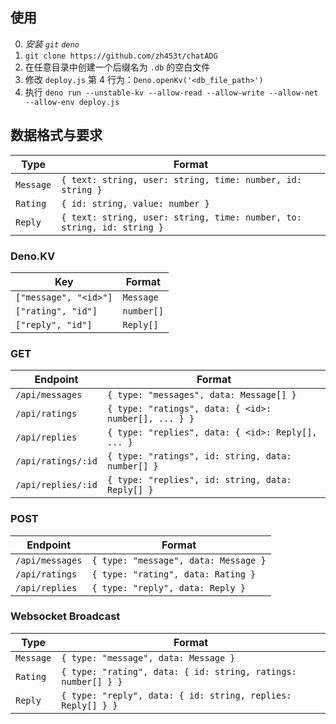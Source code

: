 ## 使用
0. *安装 `git` `deno`*
1. `git clone https://github.com/zh453t/chatADG`
2. 在任意目录中创建一个后缀名为 `.db` 的空白文件
3. 修改 `deploy.js` 第 4 行为：`Deno.openKv('<db_file_path>')`
3. 执行 `deno run --unstable-kv --allow-read --allow-write --allow-net --allow-env deploy.js`

## 数据格式与要求
| Type | Format |
| --- | --- |
| `Message` | `{ text: string, user: string, time: number, id: string }` |
| `Rating` | `{ id: string, value: number }` |
| `Reply` | `{ text: string, user: string, time: number, to: string, id: string }` |

### Deno.KV

| Key | Format |
| --- | --- |
| `["message", "<id>"]` | `Message` |
| `["rating", "id"]` | `number[]` |
| `["reply", "id"]` | `Reply[]` |

### GET
| Endpoint | Format |
| --- | --- |
| `/api/messages` | `{ type: "messages", data: Message[] }` |
| `/api/ratings` | `{ type: "ratings", data: { <id>: number[], ... } }` |
| `/api/replies` | `{ type: "replies", data: { <id>: Reply[], ... }` |
| `/api/ratings/:id` | `{ type: "ratings", id: string, data: number[] }` |
| `/api/replies/:id` | `{ type: "replies", id: string, data: Reply[] }` |

### POST
| Endpoint | Format |
| --- | --- |
| `/api/messages` | `{ type: "message", data: Message }` |
| `/api/ratings` | `{ type: "rating", data: Rating }` |
| `/api/replies` | `{ type: "reply", data: Reply }` |

### Websocket Broadcast
| Type | Format |
| --- | --- |
| `Message` | `{ type: "message", data: Message }` |
| `Rating` | `{ type: "rating", data: { id: string, ratings: number[] } }` |
| `Reply` | `{ type: "reply", data: { id: string, replies: Reply[] } }` |